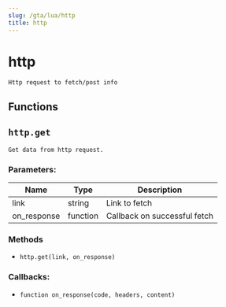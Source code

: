 ```yaml
---
slug: /gta/lua/http
title: http
---
```


# http

```ebnf
Http request to fetch/post info
```

## Functions

## `http.get`

`Get data from http request.`

### Parameters:

| Name        | Type     | Description                  |
| ----------- | -------- | ---------------------------- |
| link        | string   | Link to fetch                |
| on_response | function | Callback on successful fetch |

### Methods

* `http.get(link, on_response)`

### Callbacks:

* `function on_response(code, headers, content)`
